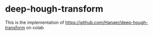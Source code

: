 # deep-hough-transform
This is the implementation of https://github.com/Hanqer/deep-hough-transform on colab
